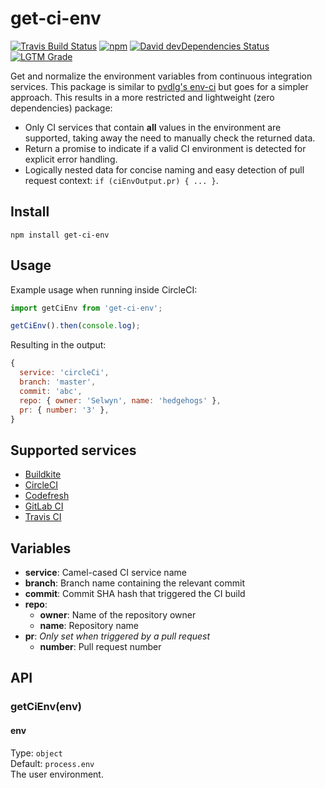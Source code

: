 # get-ci-env
[![Travis Build Status][travis-icon]][travis]
[![npm][npm-icon]][npm]
[![David devDependencies Status][david-dev-icon]][david-dev]
[![LGTM Grade][lgtm-icon]][lgtm]

Get and normalize the environment variables from continuous integration services. This package is similar to [pvdlg's env-ci](https://github.com/pvdlg/env-ci) but goes for a simpler approach. This results in a more restricted and lightweight (zero dependencies) package:
- Only CI services that contain **all** values in the environment are supported, taking away the need to manually check the returned data.
- Return a promise to indicate if a valid CI environment is detected for explicit error handling.
- Logically nested data for concise naming and easy detection of pull request context: `if (ciEnvOutput.pr) { ... }`.

## Install
`npm install get-ci-env`

## Usage
Example usage when running inside CircleCI:
```js
import getCiEnv from 'get-ci-env';

getCiEnv().then(console.log);
```
Resulting in the output:
```js
{
  service: 'circleCi',
  branch: 'master',
  commit: 'abc',
  repo: { owner: 'Selwyn', name: 'hedgehogs' },
  pr: { number: '3' },
}
```

## Supported services
- [Buildkite](https://buildkite.com/)
- [CircleCI](https://circleci.com/)
- [Codefresh](https://codefresh.io/)
- [GitLab CI](https://about.gitlab.com/product/continuous-integration/)
- [Travis CI](https://travis-ci.com/)

## Variables
- **service**: Camel-cased CI service name
- **branch**: Branch name containing the relevant commit
- **commit**: Commit SHA hash that triggered the CI build
- **repo**:
  - **owner**: Name of the repository owner
  - **name**: Repository name
- **pr**: *Only set when triggered by a pull request*
  - **number**: Pull request number

## API
### getCiEnv(env)

#### env
Type: `object`  
Default: `process.env`  
The user environment.

[travis]: https://travis-ci.org/Siilwyn/get-ci-env
[travis-icon]: https://img.shields.io/travis/Siilwyn/get-ci-env/master.svg?style=flat-square
[david-dev]: https://david-dm.org/Siilwyn/get-ci-env?type=dev
[david-dev-icon]: https://img.shields.io/david/dev/Siilwyn/get-ci-env.svg?style=flat-square
[npm]: https://www.npmjs.com/package/get-ci-env
[npm-icon]: https://img.shields.io/npm/v/get-ci-env.svg?style=flat-square
[lgtm]: https://lgtm.com/projects/g/Siilwyn/get-ci-env/
[lgtm-icon]: https://img.shields.io/lgtm/grade/javascript/g/Siilwyn/get-ci-env.svg?style=flat-square
